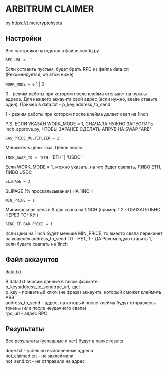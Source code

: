 
# ARBITRUM CLAIMER

by https://t.me/cryptohyeta


## Настройки

Все настройки находятся в файле config.py

`RPC_URL = ''` 

Если оставить пустым, будет брать RPC из файла data.txt (Рекомендуется, об этом ниже)

`WORK_MODE = 0` 1 | 0

0 - режим работы при котором после клейма отслыает на нужны адреса. Для каждого аккаунта свой адрес (если нужно, везде ставьте один). Пример в data.txt - p_key;address_to_send

1 - режим работы при котором после клейма делает свап на 1inch

P.S. ЕСЛИ УКАЗАН WORK_MODE = 1, СНАЧАЛА НУЖНО ЗАПУСТИТЬ inch_approve.py, ЧТОБЫ ЗАРАНЕЕ СДЕЛАТЬ АПРУВ НА SWAP "ARB"



`GAS_PRICE_MULTIPLIER = 2`

Множитель цены газа. Целое число

`INCH_SWAP_TO = 'ETH'` 'ETH' | 'USDC'

Если WORK_MODE = 1, можно указать, на что будет свапать, ЛИБО ETH, ЛИБО USDC

`SLIPAGE = 3`

SLIPAGE (% проскальзывания) НА 1INCH

`MIN_PRICE = 1`

Минимальная цена в $ для свапа на 1INCH (пример 1.2 - ОБЯЗАТЕЛЬНО ЧЕРЕЗ ТОЧКУ!)

`SEND_IF_BAD_PRICE = 1`

Ксли цена на 1inch будет меньше MIN_PRICE, то вместо свапа перекинет на кошелёк address_to_send | 0 - НЕТ, 1 - ДА
Рекомендую ставить 1, если будете свапать на 1inch

## Файл аккаунтов

data.txt

В data.txt вносим данные в таком формате: p_key;address_to_send;rpc_url, где:\
p_key - приватный ключ (не фраза) аккаунта, который сможет клеймить ARB\
address_to_send - адрес, на который после клейма будут отправлены токены (или после неудачного свапа)\
rpc_url - адрес RPC 

## Результаты

Все результаты (успешные и нет) будут в папке results


done.txt - успешно выполненные адреса\
not_claimed.txt - не заклеймили\
not_send.txt - не отправили на адрес

